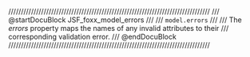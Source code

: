 ////////////////////////////////////////////////////////////////////////////////
/// @startDocuBlock JSF_foxx_model_errors
///
/// `model.errors`
///
/// The *errors* property maps the names of any invalid attributes to their
/// corresponding validation error.
/// @endDocuBlock
////////////////////////////////////////////////////////////////////////////////